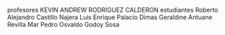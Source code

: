 profesores
KEVIN ANDREW RODRIGUEZ CALDERON
estudiantes
Roberto Alejandro Castillo Najera
Luis Enrique Palacio Dimas
Geraldine Antuane Revilla Mar
Pedro Osvaldo Godoy Sosa

